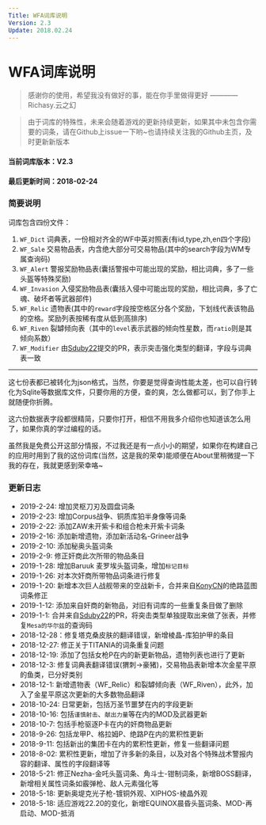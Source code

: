 ```yaml
---
Title: WFA词库说明
Version: 2.3
Update: 2018.02.24
---
```


# WFA词库说明
> 感谢你的使用，希望我没有做好的事，能在你手里做得更好
———— Richasy.云之幻

> 由于词库的特殊性，未来会随着游戏的更新持续更新，如果其中未包含你需要的词条，请在Github上issue一下哟~也请持续关注我的Github主页，及时更新新版本

#### 当前词库版本：V2.3
#### 最后更新时间：2018-02-24

### 简要说明
词库包含四份文件：
1. `WF_Dict` 词典表，一份相对齐全的WF中英对照表(有id,type,zh,en四个字段)
2. `WF_Sale` 交易物品表，内含绝大部分可交易物品(其中的search字段为WM专属查询码)
3. `WF_Alert` 警报奖励物品表(囊括警报中可能出现的奖励，相比词典，多了一些头盔等特殊奖励)
4. `WF_Invasion` 入侵奖励物品表(囊括入侵中可能出现的奖励，相比词典，多了亡魂、破坏者等武器部件)
5. `WF_Relic` 遗物表(其中的`reward`字段按空格区分各个奖励，下划线代表该物品的空格。奖励列表按稀有度从低到高排序)
6. `WF_Riven` 裂罅倾向表（其中的`level`表示武器的倾向性星数，而`ratio`则是其倾向系数）
7. `WF_Modifier` 由[Sduby22](https://github.com/Sduby22)提交的PR，表示突击强化类型的翻译，字段与词典表一致
___
这七份表都已被转化为json格式，当然，你要是觉得查询性能太差，也可以自行转化为Sqlite等数据库文件，只要你用的方便，查的爽，怎么做都可以，到了你手上就随便你折腾。

这六份数据表字段都很精简，只要你打开，相信不用我多介绍你也知道该怎么用了，如果你真的学过编程的话。

虽然我是免费公开这部分情报，不过我还是有一点小小的期望，如果你在构建自己的应用时用到了我的这份词库(当然，这是我的荣幸)能顺便在About里稍微提一下我的存在，我就更感到荣幸咯~

### 更新日志

* 2019-2-24: 增加灵枢刀刃及圆盘词条
* 2019-2-23: 增加Corpus战争、铜质库狛半身像等词条
* 2019-2-22: 添加ZAW未开紫卡和组合枪未开紫卡词条
* 2019-2-16: 添加新增遗物，添加新活动名-Grineer战争
* 2019-2-10: 添加秘奥头盔词条
* 2019-2-9: 修正奸商此次所带的物品条目
* 2019-1-28: 增加Baruuk 麦罗埃头盔词条，增加`标记目标`
* 2019-1-26: 对本次奸商所带物品词条进行修复
* 2019-1-20: 新增本次巨人战舰带来的空战新卡，合并来自[KonyCN](https://github.com/KonyCN)的绝路蓝图词条修正
* 2019-1-12: 添加来自奸商的新物品，对旧有词库的一些重复条目做了删除
* 2019-1-1: 合并来自[Sduby22](https://github.com/Sduby22)的PR，将突击类型单独提取出来做了张表，并修复`Mesa的华尔兹`的查询码
* 2018-12-28：修复塔克桑皮肤的翻译错误，新增棱晶-库狛护甲的条目
* 2018-12-27: 修正关于TITANIA的词条重复问题
* 2018-12-19: 添加了包括女枪P在内的新更新物品，遗物列表也进行了更新
* 2018-12-3: 修复词典表翻译错误(猬刺->豪猪)，交易物品表新增本次金星平原的鱼类，已分好类别
* 2018-12-1: 新增遗物表（WF_Relic）和裂罅倾向表（WF_Riven），此外，加入了金星平原这次更新的大多数物品翻译
* 2018-10-24: 日常更新，包括万圣节噩梦在内的字段更新
* 2018-10-16: 包括`谨慎射击`、`献出力量`等在内的MOD及武器更新
* 2018-10-7: 包括手枪驱逐P卡在内的奸商物品更新
* 2018-9-26: 包括龙甲P、格拉姆P、绝路P在内的累积性更新
* 2018-9-11: 包括新出的集团卡在内的累积性更新，修复一些翻译问题
* 2018-8-02: 累积性更新，增加了许多新的条目，以及对各个特殊战术警报内容的翻译、属性的字段翻译等
* 2018-5-21: 修正Nezha-金吒头盔词条、角斗士-钳制词条，新增BOSS翻译，新增相关属性词条如霰弹枪、敌人元素强化等
* 2018-5-18: 更新奥堤克光子枪-镀铜外观、XIPHOS-棱晶外观
* 2018-5-18: 适应游戏22.20的变化，新增EQUINOX晨昏头盔词条、MOD-再启动、MOD-抵消






